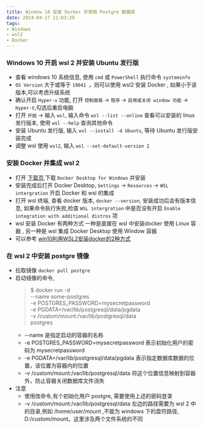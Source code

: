 ```yaml
---
title: Window 10 安装 Docker 并使用 Postgre 数据库
date: 2024-04-17 11:03:29
tags: 
- Windows
- wsl2
- Docker
---
```

### Windows 10 开启 wsl 2 并安装 Ubuntu 发行版

- 查看 windows 10 系统信息, 使用 `cmd` 或 `PowerShell` 执行命令 `systeminfo`
- `OS Version` 大于或等于 `19041 `，则可以使用 wsl2 安装 Docker , 如果小于该版本,可以考虑升级系统
- 确认开启 `Hyper-v` 功能, 打开 `控制面板` -> `程序` -> `启用或关闭 window 功能` -> `Hyper-V`,勾选后重启电脑
- 打开 `开始` ->  输入 `wsl`, 输入命令 `wsl --list --online` 查看可以安装的 linux 发行版本, 使用 `wsl --help` 查询其他命令
- 安装 Ubuntu 发行版, 输入 `wsl --install -d Ubuntu`, 等待 Ubuntu 发行版安装完成
- 调整 wsl 使用 `wsl2`, 输入 `wsl --set-default-version 2`

### 安装 Docker 并集成 wsl 2
- 打开 [下载页](https://docs.docker.com/desktop/install/windows-install/),下载 `Docker Desktop for Windows` 并安装
- 安装完成后打开 Docker Desktop, `Settings` -> `Resources` -> `WSL intergration` 开启 Docker 和 wsl 的集成
- 打开 wsl 终端, 查看 docker 版本, `docker --version`, 安装成功后会有版本信息, 如果命令执行失败,检查 `WSL intergration` 中是否没有开启 `Enable integration with additional distros` 项
- wsl 安装 Docker 有两种方式 一种是直接在 wsl 中安装docker 使用 Linux 容器 , 另一种是 wsl 集成 Docker Desktop 使用 Window 容器
- 可以参考 [win10利用WSL2安装docker的2种方式](https://zhuanlan.zhihu.com/p/148511634)

### 在 wsl 2 中安装 postgre 镜像
- 拉取镜像 `docker pull postgre`
- 启动镜像的命令, 
  > $ docker run -d \
    --name some-postgres \
    -e POSTGRES_PASSWORD=mysecretpassword \
    -e PGDATA=/var/lib/postgresql/data/pgdata \
    -v /custom/mount:/var/lib/postgresql/data \
    postgres
    -   --name 是指定启动的容器的名称 
    -   -e POSTGRES_PASSWORD=mysecretpassword 表示初始化用户的密码为 mysecretpassword
    -   -e PGDATA=/var/lib/postgresql/data/pgdata 表示指定数据库数据的位置，该位置为容器内的位置
    -   -v /custom/mount:/var/lib/postgresql/data 将这个位置信息映射到容器外，防止容器关闭数据库文件消失
- 注意
  - 使用改命令,有个初始化用户 postgre, 需要使用上述的密码登录
  - -v /custom/mount:/var/lib/postgresql/data 左边的路径需要为 wsl 2 中的目录,例如 /home/user/mount ,不能为 windows 下的盘符路径, D:/custom/mount。这里涉及两个文件系统的不同
